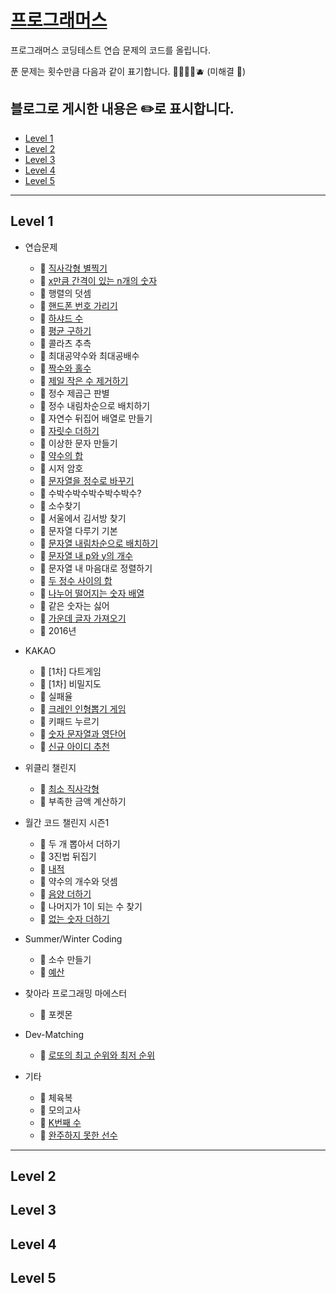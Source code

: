# [프로그래머스](https://programmers.co.kr)


프로그래머스 코딩테스트 연습 문제의 코드를 올립니다.

푼 문제는 횟수만큼 다음과 같이 표기합니다. 🍎🍊🍋🍏🫐 (미해결 🌼)

블로그로 게시한 내용은 ✏️로 표시합니다.
---
- [Level 1](#level-1)
- [Level 2](#level-2)
- [Level 3](#level-3)
- [Level 4](#level-4)
- [Level 5](#level-5)

---


## Level 1

- 연습문제
	- 🍎 [직사각형 별찍기](https://github.com/JIWON1923/Algorithm/blob/master/Programmers/Level1/makingARectangleStars.py)
	- 🍎 [x만큼 간격이 있는 n개의 숫자](https://github.com/JIWON1923/Algorithm/blob/master/Programmers/Level1/numbersSpacedByX.py)
	- 🌼 행렬의 덧셈
	- 🍎 [핸드폰 번호 가리기](https://github.com/JIWON1923/Algorithm/blob/master/Programmers/Level1/hidePhoneNumber.py)
	- 🍎 [하샤드 수](https://github.com/JIWON1923/Algorithm/blob/master/Programmers/Level1/hashardNumber.py)
	- 🍎 [평균 구하기](https://github.com/JIWON1923/Algorithm/blob/master/Programmers/Level1/calculatingTheAvarage.py)
	- 🌼 콜라츠 추측
	- 🌼 최대공약수와 최대공배수
	- 🍎 [짝수와 홀수](https://github.com/JIWON1923/Algorithm/blob/master/Programmers/Level1/oddAndEven.py)
	- 🍎 [제일 작은 수 제거하기](https://github.com/JIWON1923/Algorithm/blob/master/Programmers/Level1/removeTheSmallestNumber.py)
	- 🌼 정수 제곱근 판별
	- 🌼 정수 내림차순으로 배치하기
	- 🌼 자연수 뒤집어 배열로 만들기
	- 🍎 [자릿수 더하기](https://github.com/JIWON1923/Algorithm/blob/master/Programmers/Level1/addDigits.py)
	- 🌼 이상한 문자 만들기
	- 🍎 [약수의 합](https://github.com/JIWON1923/Algorithm/blob/master/Programmers/Level1/sumOfTheDivisor.py)
	- 🌼 시저 암호
	- 🍎 [문자열을 정수로 바꾸기](https://github.com/JIWON1923/Algorithm/blob/master/Programmers/Level1/StringToInteger.py)
	- 🌼 수박수박수박수박수박수?
	- 🌼 소수찾기
	- 🌼 서울에서 김서방 찾기
	- 🌼 문자열 다루기 기본
	- 🍎 [문자열 내림차순으로 배치하기](https://github.com/JIWON1923/Algorithm/blob/master/Programmers/Level1/sortStringsInDecending.py)
	- 🍎 [문자열 내 p와 y의 개수](https://github.com/JIWON1923/Algorithm/blob/master/Programmers/Level1/theNumberInTheCertainString.py)
	- 🌼 문자열 내 마음대로 정렬하기
	- 🍎 [두 정수 사이의 합](https://github.com/JIWON1923/Algorithm/blob/master/Programmers/Level1/theSumBetweenTheTwoInteger.py)
	- 🍎 [나누어 떨어지는 숫자 배열](https://github.com/JIWON1923/Algorithm/blob/master/Programmers/Level1/dividedNumberList.py)
	- 🌼 같은 숫자는 싫어
	- 🍎 [가운데 글자 가져오기](https://github.com/JIWON1923/Algorithm/blob/master/Programmers/Level1/bringTheMiddleNumber.py)
	- 🌼 2016년

- KAKAO
	- 🌼 [1차] 다트게임
	- 🌼 [1차] 비밀지도
	- 🌼 실패율
	- 🍎 [크레인 인형뽑기 게임](https://github.com/JIWON1923/Algorithm/blob/master/Programmers/Level1/crewMachineGame.py)
	- 🌼 키패드 누르기
	- 🍎 [숫자 문자열과 영단어](https://github.com/JIWON1923/Algorithm/blob/master/Programmers/Level1/numberStringAndWords.py)
	- 🍎 [신규 아이디 추천](https://github.com/JIWON1923/Algorithm/blob/master/Programmers/Level1/IDRecommendation.py)

- 위클리 챌린지
	- 🍎 [최소 직사각형](https://github.com/JIWON1923/Algorithm/blob/master/Programmers/Level1/atLeastARectangle.py)
	- 🌼 부족한 금액 계산하기

- 월간 코드 챌린지 시즌1
	- 🌼 두 개 뽑아서 더하기
	- 🌼 3진법 뒤집기
	- 🍎 [내적](https://github.com/JIWON1923/Algorithm/blob/master/Programmers/Level1/innerProduct.py)
	- 🌼 약수의 개수와 덧셈
	- 🍎 [음양 더하기](https://github.com/JIWON1923/Algorithm/blob/master/Programmers/Level1/negativeAndPositive.py)
	- 🌼 나머지가 1이 되는 수 찾기
	- 🍎 [없는 숫자 더하기](https://github.com/JIWON1923/Algorithm/blob/master/Programmers/Level1/sumOfCertainNumber.py)

- Summer/Winter Coding
	- 🌼 소수 만들기 
	- 🍎 [예산](https://github.com/JIWON1923/Algorithm/blob/master/Programmers/Level1/budget.py)


- 찾아라 프로그래밍 마에스터
	- 🌼 포켓몬

- Dev-Matching
	- 🍎 [로또의 최고 순위와 최저 순위](https://github.com/JIWON1923/Algorithm/blob/master/Programmers/Level1/lottosRankingPrediction.py)

- 기타
	- 🍎 체육복
	- 🌼 모의고사
	- 🍎 [K번째 수](https://github.com/JIWON1923/Algorithm/blob/master/Programmers/Level1/KthNumber.py)
	- 🍎 [완주하지 못한 선수](https://github.com/JIWON1923/Algorithm/blob/master/Programmers/Level1/finishAMarathon.py)
---

## Level 2


## Level 3



## Level 4



## Level 5